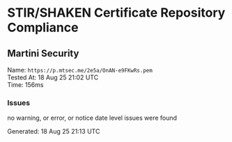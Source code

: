 # STIR/SHAKEN Certificate Repository Compliance

## Martini Security

Name: `https://p.mtsec.me/2e5a/OnAN-e9FKwRs.pem`\
Tested At: 18 Aug 25 21:02 UTC\
Time: 156ms

### Issues

no warning, or error, or notice date level issues were found

Generated: 18 Aug 25 21:13 UTC